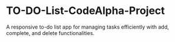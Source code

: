 # TO-DO-List-CodeAlpha-Project
A responsive to-do list app for managing tasks efficiently with add, complete, and delete functionalities.
